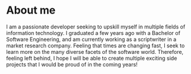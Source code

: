 # About me
I am a passionate developer seeking to upskill myself in multiple fields of information technology. I graduated a few years ago with a Bachelor of Software Engineering, and am currently working as a scriptwriter in a market research company. Feeling that times are changing fast, I seek to learn more on the many diverse facets of the software world. Therefore, feeling left behind, I hope I will be able to create multiple exciting side projects that I would be proud of in the coming years!
